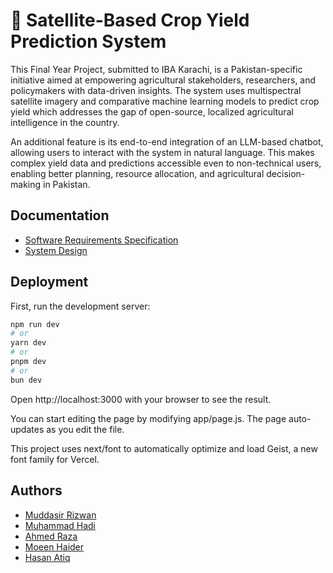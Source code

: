 
# 🌾 Satellite-Based Crop Yield Prediction System

This Final Year Project, submitted to IBA Karachi, is a Pakistan-specific initiative aimed at empowering agricultural stakeholders, researchers, and policymakers with data-driven insights. The system uses multispectral satellite imagery and comparative machine learning models to predict crop yield which addresses the gap of open-source, localized agricultural intelligence in the country.

An additional feature is its end-to-end integration of an LLM-based chatbot, allowing users to interact with the system in natural language. This makes complex yield data and predictions accessible even to non-technical users, enabling better planning, resource allocation, and agricultural decision-making in Pakistan.

## Documentation

- [Software Requirements Specification](https://www.overleaf.com/read/wjrczkthrrpc#1c0eb4)
- [System Design](https://www.overleaf.com/read/hnnxdkxhwyjt#e40bdf)



## Deployment

First, run the development server:

```bash
npm run dev
# or
yarn dev
# or
pnpm dev
# or
bun dev

```

Open http://localhost:3000 with your browser to see the result.

You can start editing the page by modifying app/page.js. The page auto-updates as you edit the file.

This project uses next/font to automatically optimize and load Geist, a new font family for Vercel.

## Authors

- [Muddasir Rizwan](https://github.com/Muddasirr)
- [Muhammad Hadi](https://github.com/Theycallmeinsane)
- [Ahmed Raza](https://github.com/Ahmeddraaza)
- [Moeen Haider](https://github.com/MoeenH)
- [Hasan Atiq](https://github.com)



